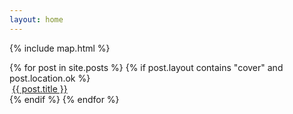 ```yaml
---
layout: home
---
```


<!-- Google Map-->
{% include map.html %}

<div class="tiles">
  {% for post in site.posts %}
    {% if post.layout contains "cover" and post.location.ok %}
    <div class="tile">
      <img src="{{ post.image }}" alt="" class="tile-img">
      <a href="{{ post.url }}" class="tile-overlay"> {{ post.title }} </a>
    </div>
    {% endif %}
  {% endfor %}
</div>